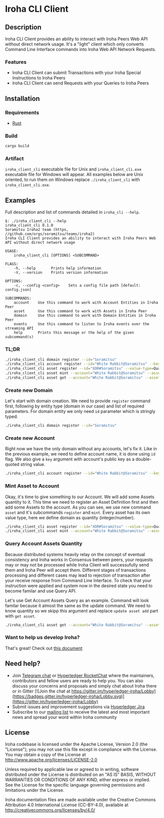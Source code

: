 # Iroha CLI Client

## Description

Iroha CLI Client provides an ability to interact with Iroha Peers Web API without direct network usage.
It's a "light" client which only converts Command Line Interface commands into Iroha Web API Network Requests.

### Features

* Iroha CLI Client can submit Transactions with your Iroha Special Instructions to Iroha Peers
* Iroha CLI Client can send Requests with your Queries to Iroha Peers

## Installation

### Requirements

* [Rust](https://www.rust-lang.org/learn/get-started)

### Build

```bash
cargo build
```

### Artifact

`iroha_client_cli` executable file for Unix and `iroha_client_cli.exe` executable file for Windows will appear.
All examples below are Unix oriented, to run them on Windows replace `./iroha_client_cli` with `iroha_client_cli.exe`.

## Examples

Full description and list of commands detailed in `iroha_cli --help`.

```
$: ./iroha_client_cli --help
iroha_client_cli 0.1.0
Soramitsu Iroha2 team (https, //github.com/orgs/soramitsu/teams/iroha2)
Iroha CLI Client provides an ability to interact with Iroha Peers Web API without direct network usage

USAGE:
    iroha_client_cli [OPTIONS] <SUBCOMMAND>

FLAGS:
    -h, --help       Prints help information
    -V, --version    Prints version information

OPTIONS:
    -c, --config <config>    Sets a config file path [default: config.json]

SUBCOMMANDS:
    account    Use this command to work with Account Entities in Iroha Peer
    asset      Use this command to work with Assets in Iroha Peer
    domain     Use this command to work with Domain Entities in Iroha Peer
    events     Use this command to listen to Iroha events over the streaming API
    help       Prints this message or the help of the given subcommand(s)
```

### TL;DR

```bash
./iroha_client_cli domain register --id="Soramitsu"
./iroha_client_cli account register --id="White Rabbit@Soramitsu" --key=""
./iroha_client_cli asset register --id="XOR#Soramitsu" --value-type=Quantity
./iroha_client_cli asset mint --account="White Rabbit@Soramitsu" --asset="XOR#Soramitsu" --quantity=1010 
./iroha_client_cli asset get --account="White Rabbit@Soramitsu" --asset="XOR#Soramitsu" 
```

### Create new Domain

Let's start with domain creation. We need to provide `register` command first, 
following by entity type (domain in our case) and list of required parameters.
For domain entity we only need `id` parameter which is stringly typed.

```bash
./iroha_client_cli domain register --id="Soramitsu"
```

### Create new Account

Right now we have the only domain without any accounts, let's fix it.
Like in the previous example, we need to define account name, it is done using `id` flag.
We also give a `key` argument with account's public key as a double-quoted
string value.

```bash
./iroha_client_cli account register --id="White Rabbit@Soramitsu" --key=""
```

### Mint Asset to Account

Okay, it's time to give something to our Account. We will add some Assets quantity to it.
This time we need to register an Asset Definition first and then add some Assets to the account.
As you can see, we use new command `asset` and it's subcommands `register` and `mint`. 
Every asset has its own value type, here we define domain as quantity (integer/number).

```bash
./iroha_client_cli asset register --id="XOR#Soramitsu" --value-type=Quantity
./iroha_client_cli asset mint --account="White Rabbit@Soramitsu" --asset="XOR#Soramitsu" --quantity=1010 
```

### Query Account Assets Quantity

Because distributed systems heavily relay on the concept of eventual consistency and Iroha works in Consensus between peers, your requests may or may not be processed
while Iroha Client will successufully send them and Iroha Peer will accept them. Different stages of transactions processing and different cases may lead to
rejection of transaction after your receive response from Command Line Interface. To check that your instruction were applied and system now in the desired state
you need to become familar and use Query API.

Let's use Get Account Assets Query as an example. Command will look familar because it almost the same as the update command.
We need to know quantity so we skipp this argument and replace `update asset add` part with `get asset`.

```bash
./iroha_client_cli asset get --account="White Rabbit@Soramitsu" --asset="XOR#Soramitsu" 
```

### Want to help us develop Iroha?

That's great! 
Check out [this document](https://github.com/hyperledger/iroha/blob/iroha2-dev/CONTRIBUTING.md)

## Need help?

* Join [Telegram chat](https://t.me/hyperledgeriroha) or [Hyperledger RocketChat](https://chat.hyperledger.org/channel/iroha) where the maintainers, contributors and fellow users are ready to help you. 
You can also discuss your concerns and proposals and simply chat about Iroha there or in Gitter [![Join the chat at https://gitter.im/hyperledger-iroha/Lobby](https://badges.gitter.im/hyperledger-iroha/Lobby.svg)](https://gitter.im/hyperledger-iroha/Lobby)
* Submit issues and improvement suggestions via [Hyperledger Jira](https://jira.hyperledger.org/secure/CreateIssue!default.jspa) 
* Subscribe to our [mailing list](https://lists.hyperledger.org/g/iroha) to receive the latest and most important news and spread your word within Iroha community

## License

Iroha codebase is licensed under the Apache License,
Version 2.0 (the "License"); you may not use this file except
in compliance with the License. You may obtain a copy of the
License at http://www.apache.org/licenses/LICENSE-2.0

Unless required by applicable law or agreed to in writing, software
distributed under the License is distributed on an "AS IS" BASIS,
WITHOUT WARRANTIES OR CONDITIONS OF ANY KIND, either express or implied.
See the License for the specific language governing permissions and
limitations under the License.

Iroha documentation files are made available under the Creative Commons
Attribution 4.0 International License (CC-BY-4.0), available at
http://creativecommons.org/licenses/by/4.0/
